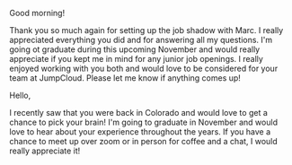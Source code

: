 Good morning!

Thank you so much again for setting up the job shadow with Marc. I really appreciated everything you did and for answering all my questions. I'm going ot graduate during this upcoming November and would really appreciate if you kept me in mind for any junior job openings. I really enjoyed working with you both and would love to be considered for your team at JumpCloud. Please let me know if anything comes up!


Hello,

I recently saw that you were back in Colorado and would love to get a chance to pick your brain! I'm going to graduate in November and would love to hear about your experience throughout the years. If you have a chance to meet up over zoom or in person for coffee and a chat, I would really appreciate it!
